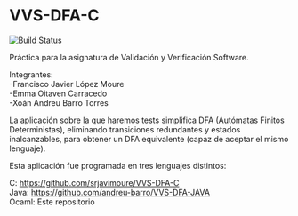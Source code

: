 # VVS-DFA-C
[![Build Status](https://travis-ci.org/andreu-barro/VVS-DFA-OCAML.svg?branch=master)](https://travis-ci.org/andreu-barro/VVS-DFA-OCAML)

Práctica para la asignatura de Validación y Verificación Software.

Integrantes:  
-Francisco Javier López Moure  
-Emma Oitaven Carracedo  
-Xoán Andreu Barro Torres  

La aplicación sobre la que haremos tests simplifica DFA (Autómatas Finitos Deterministas), eliminando transiciones redundantes y estados inalcanzables, para obtener un DFA equivalente (capaz de aceptar el mismo lenguaje).

Esta aplicación fue programada en tres lenguajes distintos:

C: https://github.com/srjavimoure/VVS-DFA-C  
Java: https://github.com/andreu-barro/VVS-DFA-JAVA  
Ocaml: Este repositorio  
